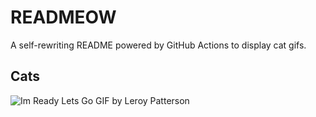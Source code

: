 # READMEOW

A self-rewriting README powered by GitHub Actions to display cat gifs.

## Cats

![Im Ready Lets Go GIF by Leroy Patterson](https://media0.giphy.com/media/CjmvTCZf2U3p09Cn0h/200.gif?cid=9acd02da5cz9oxbi6g1t3hxlo8ox2iur5njx1kts2rye0yqe&ep=v1_gifs_search&rid=200.gif&ct=g)
